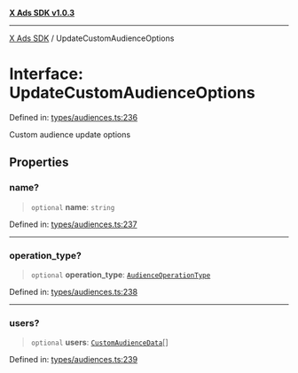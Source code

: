 [**X Ads SDK v1.0.3**](../README.md)

***

[X Ads SDK](../globals.md) / UpdateCustomAudienceOptions

# Interface: UpdateCustomAudienceOptions

Defined in: [types/audiences.ts:236](https://github.com/kage1020/x-ads-sdk/blob/main/src/types/audiences.ts#L236)

Custom audience update options

## Properties

### name?

> `optional` **name**: `string`

Defined in: [types/audiences.ts:237](https://github.com/kage1020/x-ads-sdk/blob/main/src/types/audiences.ts#L237)

***

### operation\_type?

> `optional` **operation\_type**: [`AudienceOperationType`](../type-aliases/AudienceOperationType.md)

Defined in: [types/audiences.ts:238](https://github.com/kage1020/x-ads-sdk/blob/main/src/types/audiences.ts#L238)

***

### users?

> `optional` **users**: [`CustomAudienceData`](CustomAudienceData.md)[]

Defined in: [types/audiences.ts:239](https://github.com/kage1020/x-ads-sdk/blob/main/src/types/audiences.ts#L239)
